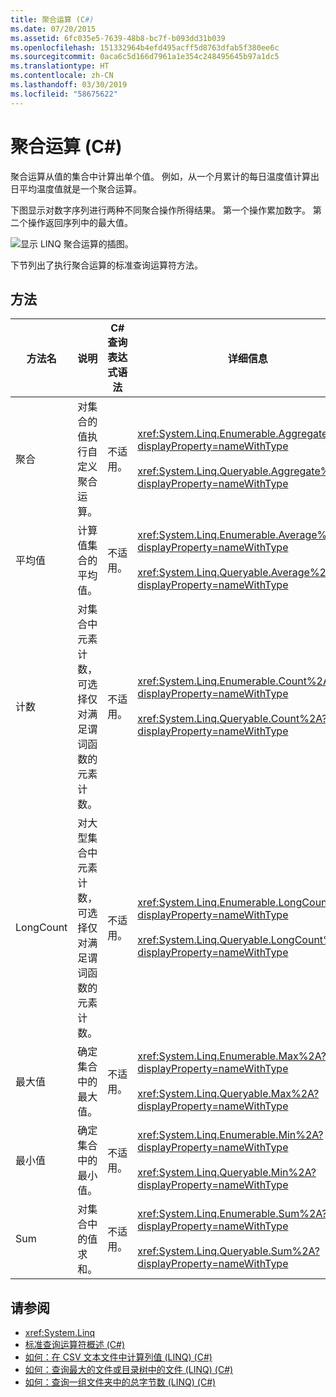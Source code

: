 ```yaml
---
title: 聚合运算 (C#)
ms.date: 07/20/2015
ms.assetid: 6fc035e5-7639-48b8-bc7f-b093dd31b039
ms.openlocfilehash: 151332964b4efd495acff5d8763dfab5f380ee6c
ms.sourcegitcommit: 0aca6c5d166d7961a1e354c248495645b97a1dc5
ms.translationtype: HT
ms.contentlocale: zh-CN
ms.lasthandoff: 03/30/2019
ms.locfileid: "58675622"
---
```

# <a name="aggregation-operations-c"></a>聚合运算 (C#)
聚合运算从值的集合中计算出单个值。 例如，从一个月累计的每日温度值计算出日平均温度值就是一个聚合运算。  
  
 下图显示对数字序列进行两种不同聚合操作所得结果。 第一个操作累加数字。 第二个操作返回序列中的最大值。  
  
 ![显示 LINQ 聚合运算的插图。](./media/aggregation-operations/linq-aggregation-operations.png)  
  
 下节列出了执行聚合运算的标准查询运算符方法。  
  
## <a name="methods"></a>方法  
  
|方法名|说明|C# 查询表达式语法|详细信息|  
|-----------------|-----------------|---------------------------------|----------------------|  
|聚合|对集合的值执行自定义聚合运算。|不适用。|<xref:System.Linq.Enumerable.Aggregate%2A?displayProperty=nameWithType><br /><br /> <xref:System.Linq.Queryable.Aggregate%2A?displayProperty=nameWithType>|  
|平均值|计算值集合的平均值。|不适用。|<xref:System.Linq.Enumerable.Average%2A?displayProperty=nameWithType><br /><br /> <xref:System.Linq.Queryable.Average%2A?displayProperty=nameWithType>|  
|计数|对集合中元素计数，可选择仅对满足谓词函数的元素计数。|不适用。|<xref:System.Linq.Enumerable.Count%2A?displayProperty=nameWithType><br /><br /> <xref:System.Linq.Queryable.Count%2A?displayProperty=nameWithType>|  
|LongCount|对大型集合中元素计数，可选择仅对满足谓词函数的元素计数。|不适用。|<xref:System.Linq.Enumerable.LongCount%2A?displayProperty=nameWithType><br /><br /> <xref:System.Linq.Queryable.LongCount%2A?displayProperty=nameWithType>|  
|最大值|确定集合中的最大值。|不适用。|<xref:System.Linq.Enumerable.Max%2A?displayProperty=nameWithType><br /><br /> <xref:System.Linq.Queryable.Max%2A?displayProperty=nameWithType>|  
|最小值|确定集合中的最小值。|不适用。|<xref:System.Linq.Enumerable.Min%2A?displayProperty=nameWithType><br /><br /> <xref:System.Linq.Queryable.Min%2A?displayProperty=nameWithType>|  
|Sum|对集合中的值求和。|不适用。|<xref:System.Linq.Enumerable.Sum%2A?displayProperty=nameWithType><br /><br /> <xref:System.Linq.Queryable.Sum%2A?displayProperty=nameWithType>|  
  
## <a name="see-also"></a>请参阅

- <xref:System.Linq>
- [标准查询运算符概述 (C#)](../../../../csharp/programming-guide/concepts/linq/standard-query-operators-overview.md)
- [如何：在 CSV 文本文件中计算列值 (LINQ) (C#)](../../../../csharp/programming-guide/concepts/linq/how-to-compute-column-values-in-a-csv-text-file-linq.md)
- [如何：查询最大的文件或目录树中的文件 (LINQ) (C#)](../../../../csharp/programming-guide/concepts/linq/how-to-query-for-the-largest-file-or-files-in-a-directory-tree-linq.md)
- [如何：查询一组文件夹中的总字节数 (LINQ) (C#)](../../../../csharp/programming-guide/concepts/linq/how-to-query-for-the-total-number-of-bytes-in-a-set-of-folders-linq.md)
